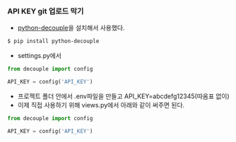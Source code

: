 ### API KEY git 업로드 막기

- [python-decouple](https://pypi.org/project/python-decouple/)을 설치해서 사용했다.

```bash
$ pip install python-decouple
```

- settings.py에서 

```python
from decouple import config

API_KEY = config('API_KEY')
```

- 프로젝트 폴더 안에서 .env파일을 만들고 API_KEY=abcdefg12345(따옴표 없이)
- 이제 직접 사용하기 위해 views.py에서 아래와 같이 써주면 된다.

```python
from decouple import config

API_KEY = config('API_KEY')
```




